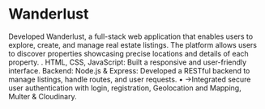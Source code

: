 # Wanderlust
Developed Wanderlust, a full-stack web application that enables users to explore, create, and manage
real estate listings. The platform allows users to discover properties showcasing precise locations and
details of each property. .
HTML, CSS, JavaScript: Built a responsive and user-friendly interface.
Backend: Node.js & Express: Developed a RESTful backend to manage listings, handle routes, and user
requests.
• ->Integrated secure user authentication with login, registration, Geolocation and Mapping, Multer &
Cloudinary.
